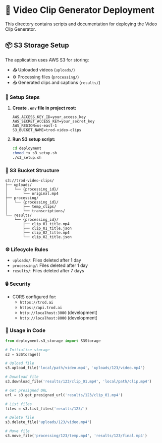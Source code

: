 # 🚀 Video Clip Generator Deployment

This directory contains scripts and documentation for deploying the Video Clip Generator.

## 📦 S3 Storage Setup

The application uses AWS S3 for storing:
- 📤 Uploaded videos (`uploads/`)
- ⚙️ Processing files (`processing/`)
- 📥 Generated clips and captions (`results/`)

### 🔧 Setup Steps

1. **Create `.env` file in project root:**
   ```env
   AWS_ACCESS_KEY_ID=your_access_key
   AWS_SECRET_ACCESS_KEY=your_secret_key
   AWS_REGION=us-east-1
   S3_BUCKET_NAME=trod-video-clips
   ```

2. **Run S3 setup script:**
   ```bash
   cd deployment
   chmod +x s3_setup.sh
   ./s3_setup.sh
   ```

### 📁 S3 Bucket Structure

```
s3://trod-video-clips/
├── uploads/
│   └── {processing_id}/
│       └── original.mp4
├── processing/
│   └── {processing_id}/
│       ├── temp_clips/
│       └── transcriptions/
└── results/
    └── {processing_id}/
        ├── clip_01_title.mp4
        ├── clip_01_title.json
        ├── clip_02_title.mp4
        └── clip_02_title.json
```

### ⚙️ Lifecycle Rules

- `uploads/`: Files deleted after 1 day
- `processing/`: Files deleted after 1 day
- `results/`: Files deleted after 7 days

### 🔒 Security

- CORS configured for:
  - `https://trod.ai`
  - `https://api.trod.ai`
  - `http://localhost:3000` (development)
  - `http://localhost:8000` (development)

### 📝 Usage in Code

```python
from deployment.s3_storage import S3Storage

# Initialize storage
s3 = S3Storage()

# Upload file
s3.upload_file('local/path/video.mp4', 'uploads/123/video.mp4')

# Download file
s3.download_file('results/123/clip_01.mp4', 'local/path/clip.mp4')

# Get presigned URL
url = s3.get_presigned_url('results/123/clip_01.mp4')

# List files
files = s3.list_files('results/123/')

# Delete file
s3.delete_file('uploads/123/video.mp4')

# Move file
s3.move_file('processing/123/temp.mp4', 'results/123/final.mp4')
``` 